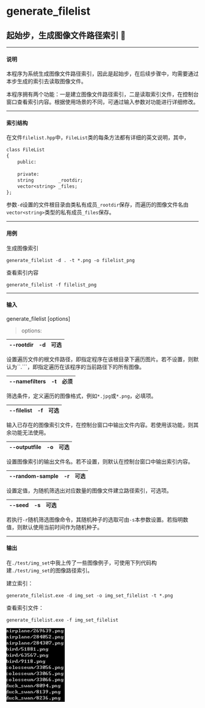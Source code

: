 # generate_filelist
## 起始步，生成图像文件路径索引 :maple_leaf:
----------------

#### **说明**

本程序为系统生成图像文件路径索引，因此是起始步，在后续步骤中，均需要通过本步生成的索引去读取图像文件。

本程序拥有两个功能：一是建立图像文件路径索引，二是读取索引文件，在控制台窗口查看索引内容。根据使用场景的不同，可通过输入参数对功能进行详细修改。

----

#### **索引结构**

在文件``filelist.hpp``中，``FileList``类的每条方法都有详细的英文说明，其中，

```
class FileList
{
	public:

	private:
    string         _rootdir;
    vector<string> _files;
};
```

参数``-d``设置的文件根目录由类私有成员``_rootdir``保存，而遍历的图像文件名由``vector<string>``类型的私有成员``_files``保存。

----

#### **用例**

生成图像索引

```
generate_filelist -d . -t *.png -o filelist_png
```

查看索引内容

```
generate_filelist -f filelist_png
```

----

#### **输入**

generate_filelist [options]

> options:

 | --rootdir | -d   | 可选 |
 |--------------|------|------|

设置遍历文件的根文件路径，即指定程序在该根目录下遍历图片。若不设置，则默认为``.```，即指定遍历在该程序的当前路径下的所有图像。

 | --namefilters | -t   | 必须 |
 |--------------|------|------|

筛选条件，定义遍历的图像格式，例如``*.jpg``或``*.png``，必填项。

 | --filelist | -f   | 可选 |
 |--------------|------|------|

输入已存在的图像索引文件，在控制台窗口中输出文件内容。若使用该功能，则其余功能无法使用。

 | --outputfile | -o   | 可选 |
 |--------------|------|------|

设置图像索引的输出文件名。若不设置，则默认在控制台窗口中输出索引内容。

 | --random-sample | -r   | 可选 |
 |--------------|------|------|

设置定值，为随机筛选出对应数量的图像文件建立路径索引，可选项。

 | --seed | -s   | 可选 |
 |--------------|------|------|
 
若执行``-r``随机筛选图像命令，其随机种子的选取可由``-s``本参数设置。若指明数值，则默认使用当前时间作为随机种子。

----

#### **输出**

在``./test/img_set``中我上传了一些图像例子，可使用下列代码构建``./test/img_set``的图像路径索引。

建立索引：

```
generate_filelist.exe -d img_set -o img_set_filelist -t *.png
```
查看索引文件：
```
generate_filelist.exe -f img_set_filelist
```

![输出示例](../../resource/rmd_generate_filelist.jpg)